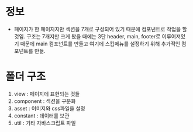 # 정보
- 페이지가 한 페이지지만 섹션을 7개로 구성되어 있기 때문에 컴포넌트로 작업을 할 것임. 구조는 7개지만 크게 봤을 때에는 3단 header,
main, footer로 이루어져있기 때문에 main 컴포넌트를 만들고 여기에 스킵메뉴를 설정하기 위해 추가적인 컴포넌트를 만듦.

# 폴더 구조
1. view : 페이지에 표현되는 것들
2. component : 섹션을 구분화
3. asset : 이미지와 css파일을 설정
4. constant : 데이터를 보관
5. util : 기타 자바스크립트 파일